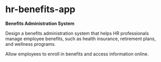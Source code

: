 # hr-benefits-app

**Benefits Administration System**

Design a benefits administration system that helps HR professionals manage employee benefits, such as health insurance, retirement plans, and wellness programs. 

Allow employees to enroll in benefits and access information online.
